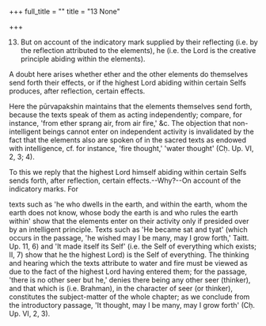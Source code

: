 +++
full_title = ""
title = "13 None"

+++


13. But on account of the indicatory mark supplied by their reflecting (i.e. by the reflection attributed to the elements), he (i.e. the Lord is the creative principle abiding within the elements).

A doubt here arises whether ether and the other elements do themselves send forth their effects, or if the highest Lord abiding within certain Selfs produces, after reflection, certain effects.

Here the pūrvapakshin maintains that the elements themselves send forth, because the texts speak of them as acting independently; compare, for instance, 'from ether sprang air, from air fire,' &c. The objection that non-intelligent beings cannot enter on independent activity is invalidated by the fact that the elements also are spoken of in the sacred texts as endowed with intelligence, cf. for instance, 'fire thought,' 'water thought' (Cḥ. Up. VI, 2, 3; 4).

To this we reply that the highest Lord himself abiding within certain Selfs sends forth, after reflection, certain effects.--Why?--On account of the indicatory marks. For

texts such as 'he who dwells in the earth, and within the earth, whom the earth does not know, whose body the earth is and who rules the earth within' show that the elements enter on their activity only if presided over by an intelligent principle. Texts such as 'He became sat and tyat' (which occurs in the passage, 'he wished may I be many, may I grow forth,' Taitt. Up. 11, 6) and 'It made itself its Self' (i.e. the Self of everything which exists; II, 7) show that he the highest Lord) is the Self of everything. The thinking and hearing which the texts attribute to water and fire must be viewed as due to the fact of the highest Lord having entered them; for the passage, 'there is no other seer but he,' denies there being any other seer (thinker), and that which is (i.e. Brahman), in the character of seer (or thinker), constitutes the subject-matter of the whole chapter; as we conclude from the introductory passage, 'It thought, may I be many, may I grow forth' (Cḥ. Up. VI, 2, 3).

